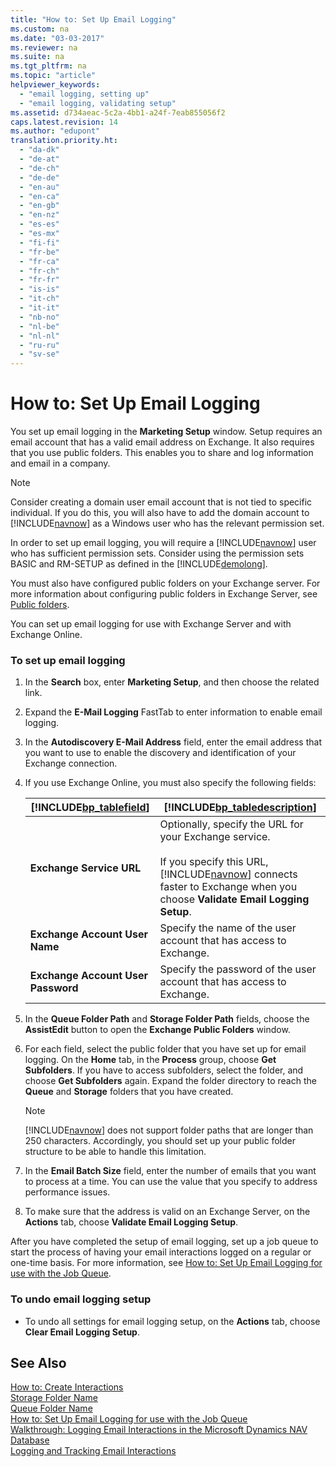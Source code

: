 ```yaml
---
title: "How to: Set Up Email Logging"
ms.custom: na
ms.date: "03-03-2017"
ms.reviewer: na
ms.suite: na
ms.tgt_pltfrm: na
ms.topic: "article"
helpviewer_keywords: 
  - "email logging, setting up"
  - "email logging, validating setup"
ms.assetid: d734aeac-5c2a-4bb1-a24f-7eab855056f2
caps.latest.revision: 14
ms.author: "edupont"
translation.priority.ht: 
  - "da-dk"
  - "de-at"
  - "de-ch"
  - "de-de"
  - "en-au"
  - "en-ca"
  - "en-gb"
  - "en-nz"
  - "es-es"
  - "es-mx"
  - "fi-fi"
  - "fr-be"
  - "fr-ca"
  - "fr-ch"
  - "fr-fr"
  - "is-is"
  - "it-ch"
  - "it-it"
  - "nb-no"
  - "nl-be"
  - "nl-nl"
  - "ru-ru"
  - "sv-se"
---
```

# How to: Set Up Email Logging
You set up email logging in the **Marketing Setup** window. Setup requires an email account that has a valid email address on Exchange. It also requires that you use public folders. This enables you to share and log information and email in a company.  
  
> [!NOTE]  
>  Consider creating a domain user email account that is not tied to specific individual. If you do this, you will also have to add the domain account to [!INCLUDE[navnow](../../ApplicationDesign/includes/navnow_md.md)] as a Windows user who has the relevant permission set.  
  
 In order to set up email logging, you will require a [!INCLUDE[navnow](../../ApplicationDesign/includes/navnow_md.md)] user who has sufficient permission sets. Consider using the permission sets BASIC and RM\-SETUP as defined in the [!INCLUDE[demolong](../../ApplicationDesign/includes/demolong_md.md)].  
  
 You must also have configured public folders on your Exchange server. For more information about configuring public folders in Exchange Server, see [Public folders](http://go.microsoft.com/fwlink/?LinkId=526140).  
  
 You can set up email logging for use with Exchange Server and with Exchange Online.  
  
### To set up email logging  
  
1.  In the **Search** box, enter **Marketing Setup**, and then choose the related link.  
  
2.  Expand the **E\-Mail Logging** FastTab to enter information to enable email logging.  
  
3.  In the **Autodiscovery E\-Mail Address** field, enter the email address that you want to use to enable the discovery and identification of your Exchange connection.  
  
4.  If you use Exchange Online, you must also specify the following fields:  
  
    |[!INCLUDE[bp_tablefield](../../ApplicationDesign/includes/bp_tablefield_md.md)]|[!INCLUDE[bp_tabledescription](../../ApplicationDesign/includes/bp_tabledescription_md.md)]|  
    |---------------------------------|---------------------------------------|  
    |**Exchange Service URL**|Optionally, specify the URL for your Exchange service.<br /><br /> If you specify this URL, [!INCLUDE[navnow](../../ApplicationDesign/includes/navnow_md.md)] connects faster to Exchange when you choose **Validate Email Logging Setup**.|  
    |**Exchange Account User Name**|Specify the name of the user account that has access to Exchange.|  
    |**Exchange Account User Password**|Specify the password of the user account that has access to Exchange.|  
  
5.  In the **Queue Folder Path** and **Storage Folder Path** fields, choose the **AssistEdit** button to open the **Exchange Public Folders** window.  
  
6.  For each field, select the public folder that you have set up for email logging. On the **Home** tab, in the **Process** group, choose **Get Subfolders**. If you have to access subfolders, select the folder, and choose **Get Subfolders** again. Expand the folder directory to reach the **Queue** and **Storage** folders that you have created.  
  
    > [!NOTE]  
    >  [!INCLUDE[navnow](../../ApplicationDesign/includes/navnow_md.md)] does not support folder paths that are longer than 250 characters. Accordingly, you should set up your public folder structure to be able to handle this limitation.  
  
7.  In the **Email Batch Size** field, enter the number of emails that you want to process at a time. You can use the value that you specify to address performance issues.  
  
8.  To make sure that the address is valid on an Exchange Server, on the **Actions** tab, choose **Validate Email Logging Setup**.  
  
 After you have completed the setup of email logging, set up a job queue to start the process of having your email interactions logged on a regular or one\-time basis. For more information, see [How to: Set Up Email Logging for use with the Job Queue](../../BusinessFunctionality/LoggingAndTrackingEmailInteractions/how-to-set-up-email-logging-for-use-with-the-job-queue.md).  
  
### To undo email logging setup  
  
-   To undo all settings for email logging setup, on the **Actions** tab, choose **Clear Email Logging Setup**.  
  
## See Also  
 [How to: Create Interactions](../../Marketing/how-to-create-interactions.md)   
 [Storage Folder Name](../Topic/\($%20T_5079_59%20Storage%20Folder%20Name%20$\).md)   
 [Queue Folder Name](../Topic/\($%20T_5079_56%20Queue%20Folder%20Name%20$\).md)   
 [How to: Set Up Email Logging for use with the Job Queue](../../BusinessFunctionality/LoggingAndTrackingEmailInteractions/how-to-set-up-email-logging-for-use-with-the-job-queue.md)   
 [Walkthrough: Logging Email Interactions in the Microsoft Dynamics NAV Database](../../BusinessFunctionality/LoggingAndTrackingEmailInteractions/walkthrough-logging-email-interactions-in-the-microsoft-dynamics-nav-database.md)   
 [Logging and Tracking Email Interactions](../../BusinessFunctionality/LoggingAndTrackingEmailInteractions/logging-and-tracking-email-interactions.md)